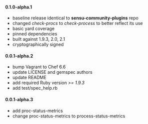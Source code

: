 #### 0.1.0-alpha.1

* baseline release identical to **sensu-community-plugins** repo
* changed *check-procs* to *check-process* to better reflect its use
* basic yard coverage
* pinned dependencies
* built against 1.9.3, 2.0, 2.1
* cryptographically signed

#### 0.0.1-alpha.2

* bump Vagrant to Chef 6.6
* update LICENSE and gemspec authors
* update README
* add required Ruby version *>= 1.9.3*
* add test/spec_help.rb

#### 0.0.1-alpha.3

* add proc-status-metrics
* change proc-status-metrics to process-status-metrics
